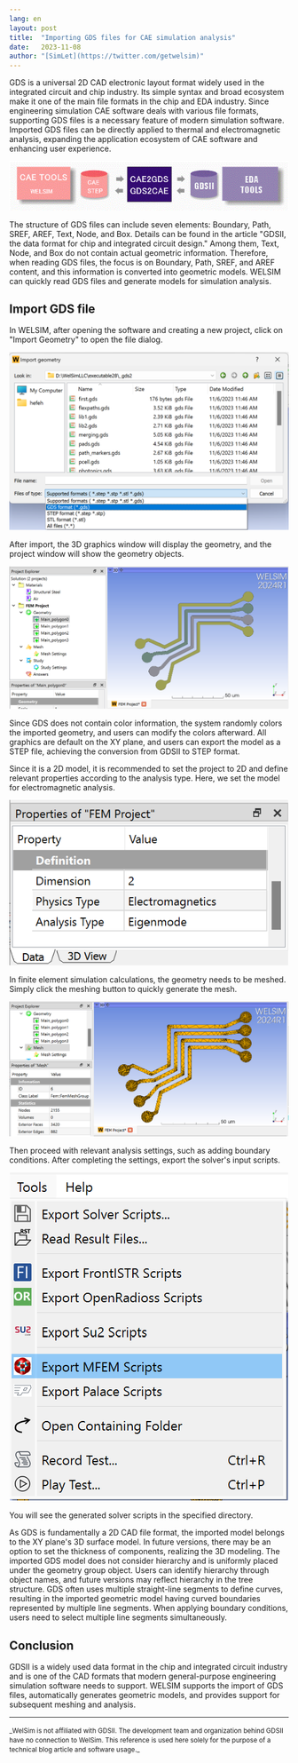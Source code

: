 ```yaml
---
lang: en
layout: post
title:  "Importing GDS files for CAE simulation analysis"
date:   2023-11-08
author: "[SimLet](https://twitter.com/getwelsim)"
---
```


GDS is a universal 2D CAD electronic layout format widely used in the integrated circuit and chip industry. Its simple syntax and broad ecosystem make it one of the main file formats in the chip and EDA industry. Since engineering simulation CAE software deals with various file formats, supporting GDS files is a necessary feature of modern simulation software. Imported GDS files can be directly applied to thermal and electromagnetic analysis, expanding the application ecosystem of CAE software and enhancing user experience.
<p align="center">
  <img src="\assets\blog\20231108\welsim_gds2_convert.gif" alt="welsim_gds2_convert" />
</p>

The structure of GDS files can include seven elements: Boundary, Path, SREF, AREF, Text, Node, and Box. Details can be found in the article "GDSII, the data format for chip and integrated circuit design." Among them, Text, Node, and Box do not contain actual geometric information. Therefore, when reading GDS files, the focus is on Boundary, Path, SREF, and AREF content, and this information is converted into geometric models. WELSIM can quickly read GDS files and generate models for simulation analysis.


## Import GDS file
In WELSIM, after opening the software and creating a new project, click on "Import Geometry" to open the file dialog.
<p align="center">
  <img src="\assets\blog\20231108\welsim_import_gds.png" alt="welsim_import_gds" />
</p>

After import, the 3D graphics window will display the geometry, and the project window will show the geometry objects.
<p align="center">
  <img src="\assets\blog\20231108\welsim_imported_gds_shapes.png" alt="welsim_imported_gds_shapes" />
</p>


Since GDS does not contain color information, the system randomly colors the imported geometry, and users can modify the colors afterward. All graphics are default on the XY plane, and users can export the model as a STEP file, achieving the conversion from GDSII to STEP format.

Since it is a 2D model, it is recommended to set the project to 2D and define relevant properties according to the analysis type. Here, we set the model for electromagnetic analysis.
<p align="center">
  <img src="\assets\blog\20231108\welsim_gds_project_em2d.png" alt="welsim_gds_project_em2d" />
</p>

In finite element simulation calculations, the geometry needs to be meshed. Simply click the meshing button to quickly generate the mesh.
<p align="center">
  <img src="\assets\blog\20231108\welsim_gds_project_mesh.png" alt="welsim_gds_project_mesh" />
</p>


Then proceed with relevant analysis settings, such as adding boundary conditions. After completing the settings, export the solver's input scripts.
<p align="center">
  <img src="\assets\blog\20231108\welsim_export_mfem.png" alt="welsim_export_mfem" />
</p>

You will see the generated solver scripts in the specified directory.


As GDS is fundamentally a 2D CAD file format, the imported model belongs to the XY plane's 3D surface model. In future versions, there may be an option to set the thickness of components, realizing the 3D modeling. The imported GDS model does not consider hierarchy and is uniformly placed under the geometry group object. Users can identify hierarchy through object names, and future versions may reflect hierarchy in the tree structure. GDS often uses multiple straight-line segments to define curves, resulting in the imported geometric model having curved boundaries represented by multiple line segments. When applying boundary conditions, users need to select multiple line segments simultaneously.


## Conclusion
GDSII is a widely used data format in the chip and integrated circuit industry and is one of the CAD formats that modern general-purpose engineering simulation software needs to support. WELSIM supports the import of GDS files, automatically generates geometric models, and provides support for subsequent meshing and analysis.


---

<small>
_WelSim is not affiliated with GDSII. The development team and organization behind GDSII have no connection to WelSim. This reference is used here solely for the purpose of a technical blog article and software usage._
</small>
